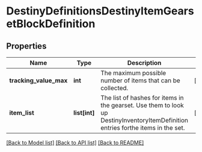 # DestinyDefinitionsDestinyItemGearsetBlockDefinition

## Properties
Name | Type | Description | Notes
------------ | ------------- | ------------- | -------------
**tracking_value_max** | **int** | The maximum possible number of items that can be collected. | [optional] 
**item_list** | **list[int]** | The list of hashes for items in the gearset.  Use them to look up DestinyInventoryItemDefinition entries forthe items in the set. | [optional] 

[[Back to Model list]](../README.md#documentation-for-models) [[Back to API list]](../README.md#documentation-for-api-endpoints) [[Back to README]](../README.md)


